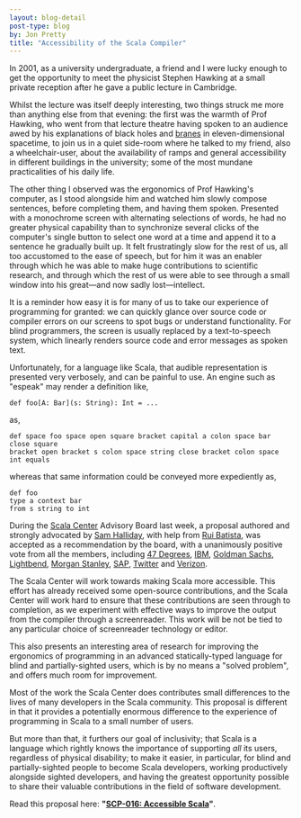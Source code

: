 ```yaml
---
layout: blog-detail
post-type: blog
by: Jon Pretty
title: "Accessibility of the Scala Compiler"
---
```


In 2001, as a university undergraduate, a friend and I were lucky enough to get
the opportunity to meet the physicist Stephen Hawking at a small private
reception after he gave a public lecture in Cambridge.

Whilst the lecture was itself deeply interesting, two things struck me more
than anything else from that evening: the first was the warmth of Prof Hawking,
who went from that lecture theatre having spoken to an audience awed by his
explanations of black holes and
[branes](https://en.wikipedia.org/wiki/Brane_cosmology) in eleven-dimensional
spacetime, to join us in a quiet side-room where he talked to my friend, also a
wheelchair-user, about the availability of ramps and general accessibility in
different buildings in the university; some of the most mundane practicalities
of his daily life.

The other thing I observed was the ergonomics of Prof Hawking's computer, as I
stood alongside him and watched him slowly compose sentences, before completing
them, and having them spoken. Presented with a monochrome screen with
alternating selections of words, he had no greater physical capability than to
synchronize several clicks of the computer's single button to select one word
at a time and append it to a sentence he gradually built up. It felt
frustratingly slow for the rest of us, all too accustomed to the ease of
speech, but for him it was an enabler through which he was able to make huge
contributions to scientific research, and through which the rest of us were
able to see through a small window into his great—and now sadly lost—intellect.


It is a reminder how easy it is for many of us to take our experience of
programming for granted: we can quickly glance over source code or compiler
errors on our screens to spot bugs or understand functionality. For blind
programmers, the screen is usually replaced by a text-to-speech system, which
linearly renders source code and error messages as spoken text.

Unfortunately, for a language like Scala, that audible representation is
presented very verbosely, and can be painful to use. An engine such as "espeak"
may render a definition like,
```
def foo[A: Bar](s: String): Int = ...
```
as,
```
def space foo space open square bracket capital a colon space bar close square
bracket open bracket s colon space string close bracket colon space int equals
```
whereas that same information could be conveyed more expediently as,
```
def foo
type a context bar
from s string to int
```

During the [Scala Center](https://scala.epfl.ch/) Advisory Board last week, a
proposal authored and strongly advocated by [Sam
Halliday](https://gitlab.com/fommil), with help from [Rui
Batista](https://github.com/ragb), was accepted as a recommendation by the
board, with a unanimously positive vote from all the members, including [47
Degrees](https://www.47deg.com/), [IBM](https://www.ibm.com/us-en/), [Goldman
Sachs](https://www.goldmansachs.com/), [Lightbend](https://www.lightbend.com/),
[Morgan Stanley](https://www.morganstanley.com/), [SAP](https://www.sap.com/),
[Twitter](https://about.twitter.com/) and
[Verizon](https://www.verizon.com/about/).

The Scala Center will work towards making Scala more accessible. This effort
has already received some open-source contributions, and the Scala Center will
work hard to ensure that these contributions are seen through to completion, as
we experiment with effective ways to improve the output from the compiler
through a screenreader. This work will be not be tied to any particular
choice of screenreader technology or editor.

This also presents an interesting area of research for improving the ergonomics
of programming in an advanced statically-typed language for blind and
partially-sighted users, which is by no means a "solved problem", and offers
much room for improvement.


Most of the work the Scala Center does contributes small differences to the
lives of many developers in the Scala community. This proposal is different in
that it provides a potentially enormous difference to the experience of
programming in Scala to a small number of users.

But more than that, it furthers our goal of inclusivity; that Scala is a
language which rightly knows the importance of supporting *all* its users,
regardless of physical disability; to make it easier, in particular, for blind
and partially-sighted people to become Scala developers, working productively
alongside sighted developers, and having the greatest opportunity possible to
share their valuable contributions in the field of software development.

Read this proposal here: **"[SCP-016: Accessible Scala](https://github.com/scalacenter/advisoryboard/blob/master/proposals/016-verbal-descriptions.md)"**.

